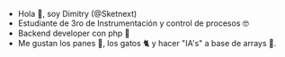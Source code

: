 -  Hola 👋, soy Dimitry (@Sketnext)
-  Estudiante de 3ro de Instrumentación y control de procesos 🤓
-  Backend developer con php 🐘
-  Me gustan los panes 🍞, los gatos 🐈 y hacer "IA's" a base de arrays 🧐.
